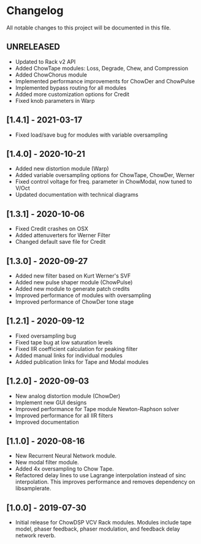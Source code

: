# Changelog
All notable changes to this project will be documented in
this file.

## UNRELEASED
- Updated to Rack v2 API
- Added ChowTape modules: Loss, Degrade, Chew, and Compression
- Added ChowChorus module
- Implemented performance improvements for ChowDer and ChowPulse
- Implemented bypass routing for all modules
- Added more customization options for Credit
- Fixed knob parameters in Warp

## [1.4.1] - 2021-03-17
- Fixed load/save bug for modules with variable oversampling

## [1.4.0] - 2020-10-21
- Added new distortion module (Warp)
- Added variable oversampling options for ChowTape, ChowDer, Werner
- Fixed control voltage for freq. parameter in ChowModal, now tuned to V/Oct
- Updated documentation with technical diagrams

## [1.3.1] - 2020-10-06
- Fixed Credit crashes on OSX
- Added attenuverters for Werner Filter
- Changed default save file for Credit

## [1.3.0] - 2020-09-27
- Added new filter based on Kurt Werner's SVF
- Added new pulse shaper module (ChowPulse)
- Added new module to generate patch credits
- Improved performance of modules with oversampling
- Improved performance of ChowDer tone stage

## [1.2.1] - 2020-09-12
- Fixed oversampling bug
- Fixed tape bug at low saturation levels
- Fixed IIR coefficient calculation for peaking filter
- Added manual links for individual modules
- Added publication links for Tape and Modal modules

## [1.2.0] - 2020-09-03
- New analog distortion module (ChowDer)
- Implement new GUI designs
- Improved performance for Tape module Newton-Raphson solver
- Improved performance for all IIR filters
- Improved documentation

## [1.1.0] - 2020-08-16
- New Recurrent Neural Network module.
- New modal filter module.
- Added 4x oversampling to Chow Tape.
- Refactored delay lines to use Lagrange interpolation instead of sinc
  interpolation. This improves performance and removes dependency on
  libsamplerate.

## [1.0.0] - 2019-07-30
- Initial release for ChowDSP VCV Rack modules. Modules include
  tape model, phaser feedback, phaser modulation, and feedback
  delay network reverb.
